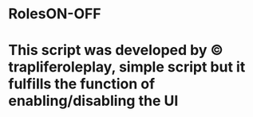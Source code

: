 # RolesON-OFF

<h1>This script was developed by © trapliferoleplay, simple script but it fulfills the function of enabling/disabling the UI<h1/>

